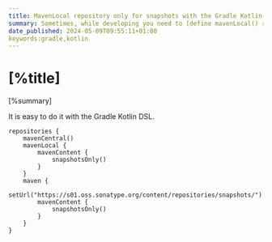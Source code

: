 ```yaml
---
title: MavenLocal repository only for snapshots with the Gradle Kotlin DSL
summary: Sometimes, while developing you need to [define mavenLocal() repository](https://docs.gradle.org/current/userguide/declaring_repositories.html#sec:case-for-maven-local) in a Gradle build.  Gradle allows you to constraint the repository only to snapshots.
date_published: 2024-05-09T09:55:11+01:00
keywords:gradle,kotlin
---
```


# [%title]

[%summary]

It is easy to do it with the Gradle Kotlin DSL. 

```
repositories {
    mavenCentral()
    mavenLocal {
        mavenContent {
            snapshotsOnly()
        }
    }
    maven {
        setUrl("https://s01.oss.sonatype.org/content/repositories/snapshots/")
        mavenContent {
            snapshotsOnly()
        }
    }
}
```
